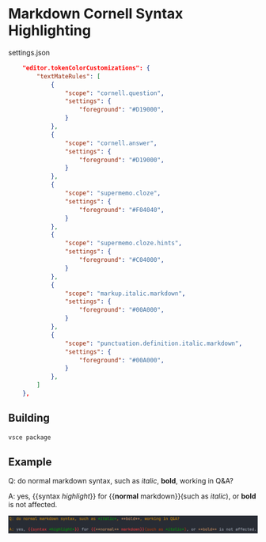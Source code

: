 # Markdown Cornell Syntax Highlighting

settings.json

```json
    "editor.tokenColorCustomizations": {
        "textMateRules": [
            {
                "scope": "cornell.question",
                "settings": {
                    "foreground": "#D19000",
                }
            },
            {
                "scope": "cornell.answer",
                "settings": {
                    "foreground": "#D19000",
                }
            },
            {
                "scope": "supermemo.cloze",
                "settings": {
                    "foreground": "#F04040",
                }
            },
            {
                "scope": "supermemo.cloze.hints",
                "settings": {
                    "foreground": "#C04000",
                }
            },
            {
                "scope": "markup.italic.markdown",
                "settings": {
                    "foreground": "#00A000",
                }
            },
            {
                "scope": "punctuation.definition.italic.markdown",
                "settings": {
                    "foreground": "#00A000",
                }
            },
        ]
    },
```

## Building

```bash
vsce package
```

## Example

Q: do normal markdown syntax, such as *italic*, **bold**, working in Q&A?

A: yes, {{syntax *highlight*}} for {{**normal** markdown}}(such as *italic*), or **bold** is not affected.

![example](data/example.png)
